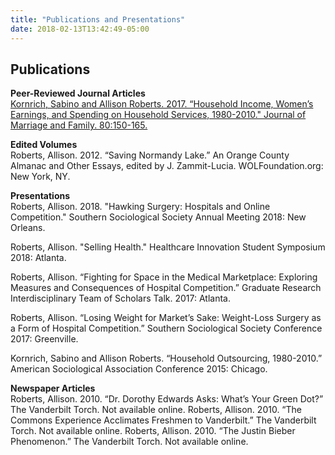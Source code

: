 ```yaml
---
title: "Publications and Presentations"
date: 2018-02-13T13:42:49-05:00
---
```


## Publications
**Peer-Reviewed Journal Articles**  
[Kornrich, Sabino and Allison Roberts. 2017. “Household Income, Women’s Earnings, and Spending on Household Services, 1980-2010." Journal of Marriage and Family. 80:150-165.](https://onlinelibrary.wiley.com/doi/full/10.1111/jomf.12450)

**Edited Volumes**  
Roberts, Allison. 2012. “Saving Normandy Lake.” An Orange County Almanac and Other Essays, edited by J. Zammit-Lucia. WOLFoundation.org: New York, NY.

**Presentations**  
Roberts, Allison. 2018. "Hawking Surgery: Hospitals and Online Competition." Southern Sociological Society Annual Meeting 2018: New Orleans.

Roberts, Allison. "Selling Health." Healthcare Innovation Student Symposium 2018: Atlanta.

Roberts, Allison. “Fighting for Space in the Medical Marketplace: Exploring Measures and Consequences of Hospital Competition.” Graduate Research Interdisciplinary Team of Scholars Talk. 2017: Atlanta.

Roberts, Allison. “Losing Weight for Market’s Sake: Weight-Loss Surgery as a Form of Hospital Competition.” Southern Sociological Society Conference 2017: Greenville.

Kornrich, Sabino and Allison Roberts. “Household Outsourcing, 1980-2010.” American Sociological Association Conference 2015: Chicago.

**Newspaper Articles**  
Roberts, Allison. 2010. “Dr. Dorothy Edwards Asks: What’s Your Green Dot?” The Vanderbilt Torch. Not available online.
Roberts, Allison. 2010. “The Commons Experience Acclimates Freshmen to Vanderbilt.” The Vanderbilt Torch. Not available online.
Roberts, Allison. 2010. “The Justin Bieber Phenomenon.” The Vanderbilt Torch. Not available online.





